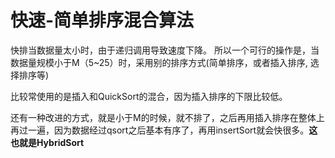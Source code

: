 # 快速-简单排序混合算法

快排当数据量太小时，由于递归调用导致速度下降。
所以一个可行的操作是，当数据量规模小于M（5~25）时，采用别的排序方式(简单排序，或者插入排序, 选择排序等)

比较常使用的是插入和QuickSort的混合，因为插入排序的下限比较低。

还有一种改进的方式，就是小于M的时候，就不排了，之后再用插入排序在整体上再过一遍，因为数据经过qsort之后基本有序了，再用insertSort就会快很多。**这也就是HybridSort**